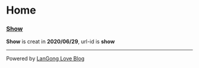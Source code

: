 # Home
### [Show](show.md)

**Show** is creat in **2020/06/29**, url-id is **show** 


---


Powered by [LanGong Love Blog](https://langong-dev.github.io/love-blog)
